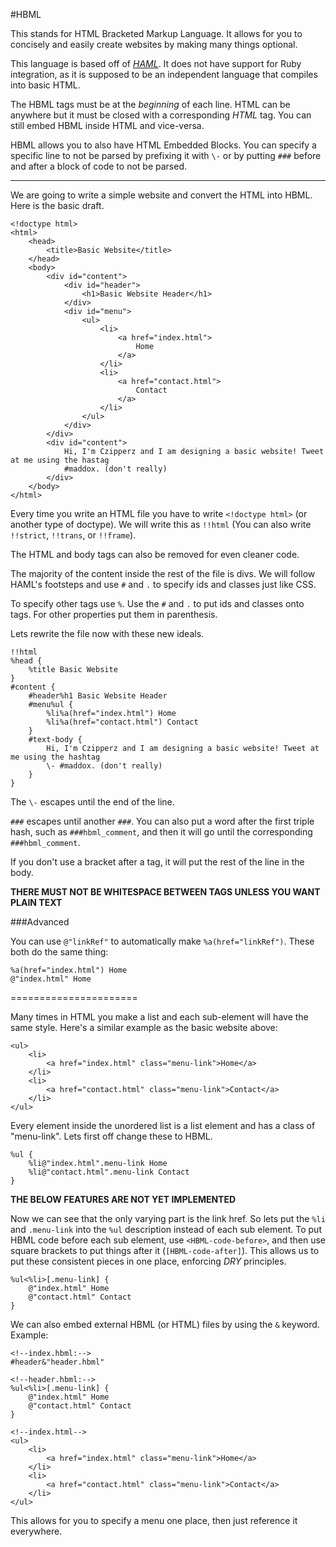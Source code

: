 #HBML

This stands for HTML Bracketed Markup Language. It allows for you to concisely and easily create websites by making many things optional.

This language is based off of [*HAML*](http://haml.info/). It does not have support for Ruby integration, as it is supposed to be an independent language that compiles into basic HTML.

The HBML tags must be at the *beginning* of each line. HTML can be anywhere but it must be closed with a corresponding *HTML* tag. You can still embed HBML inside HTML and vice-versa.

HBML allows you to also have HTML Embedded Blocks. You can specify a specific line to not be parsed by prefixing it with `\-` or by putting `###` before and after a block of code to not be parsed.

----------------------------

We are going to write a simple website and convert the HTML into HBML.
Here is the basic draft.

	<!doctype html>
	<html>
		<head>
			<title>Basic Website</title>
		</head>
		<body>
			<div id="content">
				<div id="header">
					<h1>Basic Website Header</h1>
				</div>
				<div id="menu">
					<ul>
						<li>
							<a href="index.html">
								Home
							</a>
						</li>
						<li>
							<a href="contact.html">
								Contact
							</a>
						</li>
					</ul>
				</div>
			</div>
			<div id="content">
				Hi, I'm Czipperz and I am designing a basic website! Tweet at me using the hastag
				#maddox. (don't really)
			</div>
		</body>
	</html>

Every time you write an HTML file you have to write `<!doctype html>` (or another type of doctype). We will write this as `!!html` (You can also write `!!strict`, `!!trans`, or `!!frame`).

The HTML and body tags can also be removed for even cleaner code.

The majority of the content inside the rest of the file is divs. We will follow HAML's footsteps and use `#` and `.` to specify ids and classes just like CSS.

To specify other tags use `%`. Use the `#` and `.` to put ids and classes onto tags. For other properties put them in parenthesis.

Lets rewrite the file now with these new ideals.

	!!html
	%head {
		%title Basic Website
	}
	#content {
		#header%h1 Basic Website Header
		#menu%ul {
			%li%a(href="index.html") Home
			%li%a(href="contact.html") Contact
		}
		#text-body {
			Hi, I'm Czipperz and I am designing a basic website! Tweet at me using the hashtag
			\- #maddox. (don't really)
		}
	}

The `\-` escapes until the end of the line.

`###` escapes until another `###`. You can also put a word after the first triple hash, such as `###hbml_comment`, and then it will go until the corresponding `###hbml_comment`.

If you don't use a bracket after a tag, it will put the rest of the line in the body.

**THERE MUST NOT BE WHITESPACE BETWEEN TAGS UNLESS YOU WANT PLAIN TEXT**

###Advanced

You can use `@"linkRef"` to automatically make `%a(href="linkRef")`. These both do the same thing:

	%a(href="index.html") Home
	@"index.html" Home

======================

Many times in HTML you make a list and each sub-element will have the same style. Here's a similar example as the basic website above:

	<ul>
		<li>
			<a href="index.html" class="menu-link">Home</a>
		</li>
		<li>
			<a href="contact.html" class="menu-link">Contact</a>
		</li>
	</ul>

Every element inside the unordered list is a list element and has a class of "menu-link". Lets first off change these to HBML.

	%ul {
		%li@"index.html".menu-link Home
		%li@"contact.html".menu-link Contact
	}

**THE BELOW FEATURES ARE NOT YET IMPLEMENTED**

Now we can see that the only varying part is the link href. So lets put the `%li` and `.menu-link` into the `%ul` description instead of each sub element.
To put HBML code before each sub element, use `<HBML-code-before>`, and then use square brackets to put things after it (`[HBML-code-after]`).
This allows us to put these consistent pieces in one place, enforcing *DRY* principles.

	%ul<%li>[.menu-link] {
		@"index.html" Home
		@"contact.html" Contact
	}

We can also embed external HBML (or HTML) files by using the `&` keyword. Example:

	<!--index.hbml:-->
	#header&"header.hbml"

	<!--header.hbml:-->
	%ul<%li>[.menu-link] {
		@"index.html" Home
		@"contact.html" Contact
	}

	<!--index.html-->
	<ul>
		<li>
			<a href="index.html" class="menu-link">Home</a>
		</li>
		<li>
			<a href="contact.html" class="menu-link">Contact</a>
		</li>
	</ul>

This allows for you to specify a menu one place, then just reference it everywhere.
